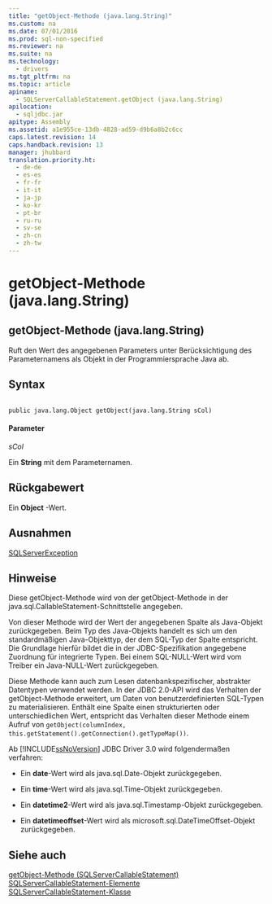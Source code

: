 ```yaml
---
title: "getObject-Methode (java.lang.String)"
ms.custom: na
ms.date: 07/01/2016
ms.prod: sql-non-specified
ms.reviewer: na
ms.suite: na
ms.technology: 
  - drivers
ms.tgt_pltfrm: na
ms.topic: article
apiname: 
  - SQLServerCallableStatement.getObject (java.lang.String)
apilocation: 
  - sqljdbc.jar
apitype: Assembly
ms.assetid: a1e955ce-13db-4828-ad59-d9b6a8b2c6cc
caps.latest.revision: 14
caps.handback.revision: 13
manager: jhubbard
translation.priority.ht: 
  - de-de
  - es-es
  - fr-fr
  - it-it
  - ja-jp
  - ko-kr
  - pt-br
  - ru-ru
  - sv-se
  - zh-cn
  - zh-tw
---
```

# getObject-Methode (java.lang.String)
    
## getObject\-Methode \(java.lang.String\)  
 Ruft den Wert des angegebenen Parameters unter Berücksichtigung des Parameternamens als Objekt in der Programmiersprache Java ab.  
  
## Syntax  
  
```  
  
public java.lang.Object getObject(java.lang.String sCol)  
```  
  
#### Parameter  
 *sCol*  
  
 Ein **String** mit dem Parameternamen.  
  
## Rückgabewert  
 Ein **Object** \-Wert.  
  
## Ausnahmen  
 [SQLServerException](../content/SQLServerException-Class.md)  
  
## Hinweise  
 Diese getObject\-Methode wird von der getObject\-Methode in der java.sql.CallableStatement\-Schnittstelle angegeben.  
  
 Von dieser Methode wird der Wert der angegebenen Spalte als Java\-Objekt zurückgegeben. Beim Typ des Java\-Objekts handelt es sich um den standardmäßigen Java\-Objekttyp, der dem SQL\-Typ der Spalte entspricht. Die Grundlage hierfür bildet die in der JDBC\-Spezifikation angegebene Zuordnung für integrierte Typen. Bei einem SQL\-NULL\-Wert wird vom Treiber ein Java\-NULL\-Wert zurückgegeben.  
  
 Diese Methode kann auch zum Lesen datenbankspezifischer, abstrakter Datentypen verwendet werden. In der JDBC 2.0\-API wird das Verhalten der getObject\-Methode erweitert, um Daten von benutzerdefinierten SQL\-Typen zu materialisieren. Enthält eine Spalte einen strukturierten oder unterschiedlichen Wert, entspricht das Verhalten dieser Methode einem Aufruf von `getObject(columnIndex, this.getStatement().getConnection().getTypeMap())`.  
  
 Ab [!INCLUDE[ssNoVersion](../content/includes/ssNoVersion_md.md)] JDBC Driver 3.0 wird folgendermaßen verfahren:  
  
-   Ein **date**\-Wert wird als java.sql.Date\-Objekt zurückgegeben.  
  
-   Ein **time**\-Wert wird als java.sql.Time\-Objekt zurückgegeben.  
  
-   Ein **datetime2**\-Wert wird als java.sql.Timestamp\-Objekt zurückgegeben.  
  
-   Ein **datetimeoffset**\-Wert wird als microsoft.sql.DateTimeOffset\-Objekt zurückgegeben.  
  
## Siehe auch  
 [getObject-Methode &#40;SQLServerCallableStatement&#41;](../content/getObject-Method--SQLServerCallableStatement-.md)   
 [SQLServerCallableStatement-Elemente](../content/SQLServerCallableStatement-Members.md)   
 [SQLServerCallableStatement-Klasse](../content/SQLServerCallableStatement-Class.md)  
  
  